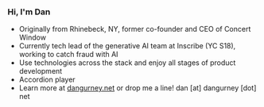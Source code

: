 ### Hi, I'm Dan

- Originally from Rhinebeck, NY, former co-founder and CEO of Concert Window
- Currently tech lead of the generative AI team at Inscribe (YC S18), working to catch fraud with AI
- Use technologies across the stack and enjoy all stages of product development
- Accordion player
- Learn more at [dangurney.net](https://dangurney.net) or drop me a line! dan [at] dangurney [dot] net
